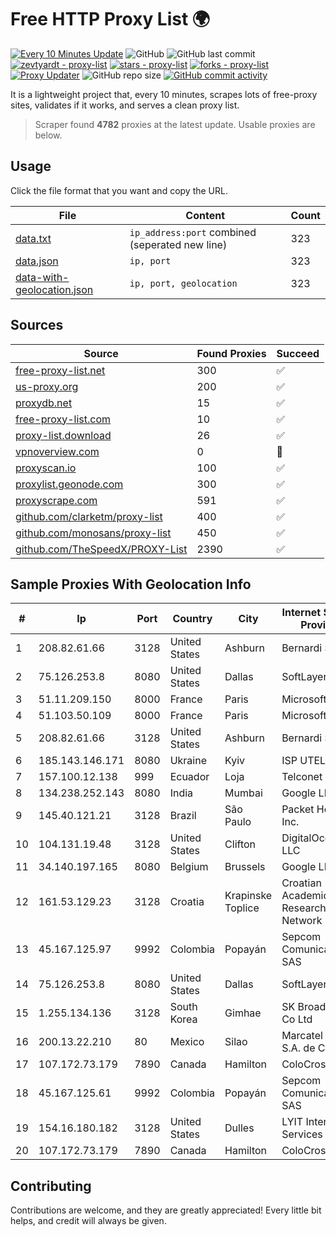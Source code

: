 
# Free HTTP Proxy List 🌍

[![Every 10 Minutes Update](https://github.com/mertguvencli/http-proxy-list/actions/workflows/main.yml/badge.svg?branch=main)](https://github.com/mertguvencli/http-proxy-list/actions/workflows/main.yml)
![GitHub](https://img.shields.io/github/license/mertguvencli/http-proxy-list)
![GitHub last commit](https://img.shields.io/github/last-commit/mertguvencli/http-proxy-list)
[![zevtyardt - proxy-list](https://img.shields.io/static/v1?label=zevtyardt&message=proxy-list&color=blue&logo=github)](https://github.com/zevtyardt/proxy-list "Go to GitHub repo")
[![stars - proxy-list](https://img.shields.io/github/stars/zevtyardt/proxy-list?style=social)](https://github.com/zevtyardt/proxy-list)
[![forks - proxy-list](https://img.shields.io/github/forks/zevtyardt/proxy-list?style=social)](https://github.com/zevtyardt/proxy-list)
[![Proxy Updater](https://github.com/zevtyardt/proxy-list/workflows/Proxy%20Updater/badge.svg)](https://github.com/zevtyardt/proxy-list/actions?query=workflow:"Proxy+Updater")
![GitHub repo size](https://img.shields.io/github/repo-size/zevtyardt/proxy-list)
[![GitHub commit activity](https://img.shields.io/github/commit-activity/m/zevtyardt/proxy-list?logo=commits)](https://github.com/zevtyardt/proxy-list/commits/main)

It is a lightweight project that, every 10 minutes, scrapes lots of free-proxy sites, validates if it works, and serves a clean proxy list.

> Scraper found **4782** proxies at the latest update. Usable proxies are below.

## Usage

Click the file format that you want and copy the URL.

|File|Content|Count|
|----|-------|-----|
|[data.txt](https://raw.githubusercontent.com/mertguvencli/http-proxy-list/main/proxy-list/data.txt)|`ip_address:port` combined (seperated new line)|323|
|[data.json](https://raw.githubusercontent.com/mertguvencli/http-proxy-list/main/proxy-list/data.json)|`ip, port`|323|
|[data-with-geolocation.json](https://raw.githubusercontent.com/mertguvencli/http-proxy-list/main/proxy-list/data-with-geolocation.json)|`ip, port, geolocation`|323|

## Sources

|Source|Found Proxies|Succeed|
|------|-------------|-------|
|[free-proxy-list.net](https://free-proxy-list.net)|300|✅|
|[us-proxy.org](https://www.us-proxy.org)|200|✅|
|[proxydb.net](http://proxydb.net)|15|✅|
|[free-proxy-list.com](https://free-proxy-list.com/?page=&port=&type%5B%5D=http&type%5B%5D=https&up_time=0&search=Search)|10|✅|
|[proxy-list.download](https://www.proxy-list.download/HTTP)|26|✅|
|[vpnoverview.com](https://vpnoverview.com/privacy/anonymous-browsing/free-proxy-servers)|0|🚫|
|[proxyscan.io](https://www.proxyscan.io)|100|✅|
|[proxylist.geonode.com](https://proxylist.geonode.com/api/proxy-list?limit=300&page=1&sort_by=lastChecked&sort_type=desc&protocols=http,https)|300|✅|
|[proxyscrape.com](https://api.proxyscrape.com/v2/?request=displayproxies&protocol=http&timeout=10000&country=all&ssl=all&anonymity=all)|591|✅|
|[github.com/clarketm/proxy-list](https://raw.githubusercontent.com/clarketm/proxy-list/master/proxy-list-raw.txt)|400|✅|
|[github.com/monosans/proxy-list](https://raw.githubusercontent.com/monosans/proxy-list/main/proxies/http.txt)|450|✅|
|[github.com/TheSpeedX/PROXY-List](https://raw.githubusercontent.com/TheSpeedX/PROXY-List/master/http.txt)|2390|✅|


## Sample Proxies With Geolocation Info

|#|Ip|Port|Country|City|Internet Service Provider|
|-|--|----|-------|----|-------------------------|
|1|208.82.61.66|3128|United States|Ashburn|Bernardi Sounds|
|2|75.126.253.8|8080|United States|Dallas|SoftLayer|
|3|51.11.209.150|8000|France|Paris|Microsoft|
|4|51.103.50.109|8000|France|Paris|Microsoft|
|5|208.82.61.66|3128|United States|Ashburn|Bernardi Sounds|
|6|185.143.146.171|8080|Ukraine|Kyiv|ISP UTELS|
|7|157.100.12.138|999|Ecuador|Loja|Telconet S.A|
|8|134.238.252.143|8080|India|Mumbai|Google LLC|
|9|145.40.121.21|3128|Brazil|São Paulo|Packet Host, Inc.|
|10|104.131.19.48|3128|United States|Clifton|DigitalOcean, LLC|
|11|34.140.197.165|8080|Belgium|Brussels|Google LLC|
|12|161.53.129.23|3128|Croatia|Krapinske Toplice|Croatian Academic and Research Network|
|13|45.167.125.97|9992|Colombia|Popayán|Sepcom Comunicaciones SAS|
|14|75.126.253.8|8080|United States|Dallas|SoftLayer|
|15|1.255.134.136|3128|South Korea|Gimhae|SK Broadband Co Ltd|
|16|200.13.22.210|80|Mexico|Silao|Marcatel Com, S.A. de C.V.|
|17|107.172.73.179|7890|Canada|Hamilton|ColoCrossing|
|18|45.167.125.61|9992|Colombia|Popayán|Sepcom Comunicaciones SAS|
|19|154.16.180.182|3128|United States|Dulles|LYIT Internet Services|
|20|107.172.73.179|7890|Canada|Hamilton|ColoCrossing|



## Contributing

Contributions are welcome, and they are greatly appreciated! Every
little bit helps, and credit will always be given.

